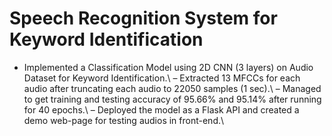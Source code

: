 # Speech Recognition System for Keyword Identification

- Implemented a Classification Model using 2D CNN (3 layers) on Audio Dataset for Keyword Identification.\\
– Extracted 13 MFCCs for each audio after truncating each audio to 22050 samples (1 sec).\\
– Managed to get training and testing accuracy of 95.66% and 95.14% after running for 40 epochs.\\
– Deployed the model as a Flask API and created a demo web-page for testing audios in front-end.\\
